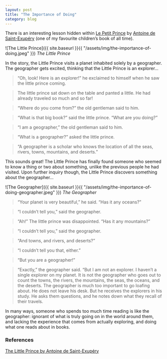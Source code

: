 ```yaml
---
layout: post
title: "The Importance of Doing"
category: blog
---
```


There is an interesting lesson hidden within [Le Petit Prince](https://en.wikipedia.org/wiki/The_Little_Prince) by [Antoine de Saint-Exupéry](https://en.wikipedia.org/wiki/Antoine_de_Saint-Exup%C3%A9ry) (one of my favourite children’s book of all time).

![The Little Prince]({{ site.baseurl }}{{ "/assets/img/the-importance-of-doing.jpeg" }})
*The Little Prince*

In the story, the Little Prince visits a planet inhabited solely by a geographer. The geographer gets excited, thinking that the Little Prince is an explorer…

> “Oh, look! Here is an explorer!” he exclaimed to himself when he saw the little prince coming.

> The little prince sat down on the table and panted a little. He had already traveled so much and so far!

> “Where do you come from?” the old gentleman said to him.

> “What is that big book?” said the little prince. “What are you doing?”

> “I am a geographer,” the old gentleman said to him.

> “What is a geographer?” asked the little prince.

> “A geographer is a scholar who knows the location of all the seas, rivers, towns, mountains, and deserts.”

This sounds great! The Little Prince has finally found someone who seemed to know a thing or two about something, unlike the previous people he had visited. Upon further inquiry though, the Little Prince discovers something about the geographer…

![The Geographer]({{ site.baseurl }}{{ "/assets/img/the-importance-of-doing-geographer.jpeg" }})
*The Geographer*

> “Your planet is very beautiful,” he said. “Has it any oceans?”

> “I couldn’t tell you,” said the geographer.

> “Ah!” The little prince was disappointed. “Has it any mountains?”

> “I couldn’t tell you,” said the geographer.

> “And towns, and rivers, and deserts?”

> “I couldn’t tell you that, either.”

> “But you are a geographer!”

> “Exactly,” the geographer said. “But I am not an explorer. I haven’t a single explorer on my planet. It is not the geographer who goes out to count the towns, the rivers, the mountains, the seas, the oceans, and the deserts. The geographer is much too important to go loafing about. He does not leave his desk. But he receives the explorers in his study. He asks them questions, and he notes down what they recall of their travels.

In many ways, someone who spends too much time reading is like the geographer: ignorant of what is truly going on in the world around them, and lacking the experience that comes from actually exploring, and doing what one reads about in books.

### References

[The Little Prince by Antoine de Saint-Exupéry](https://en.wikipedia.org/wiki/The_Little_Prince)

